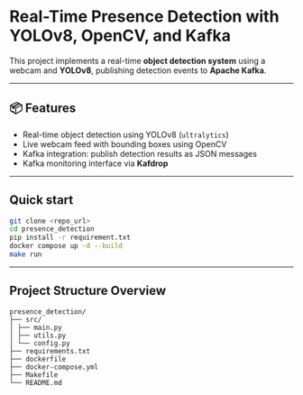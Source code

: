 # Real-Time Presence Detection with YOLOv8, OpenCV, and Kafka

This project implements a real-time **object detection system** using a webcam and **YOLOv8**, publishing detection events to **Apache Kafka**. 

---

## 📦 Features

- Real-time object detection using YOLOv8 (`ultralytics`)
- Live webcam feed with bounding boxes using OpenCV
- Kafka integration: publish detection results as JSON messages
- Kafka monitoring interface via **Kafdrop**

---

## Quick start

```bash
git clone <repo_url>
cd presence_detection
pip install -r requirement.txt
docker compose up -d --build
make run
```



---

## Project Structure Overview
```
presence_detection/
├── src/
│ ├── main.py
│ ├── utils.py 
│ └── config.py
├── requirements.txt
├── dockerfile
├── docker-compose.yml
├── Makefile
└── README.md
```

